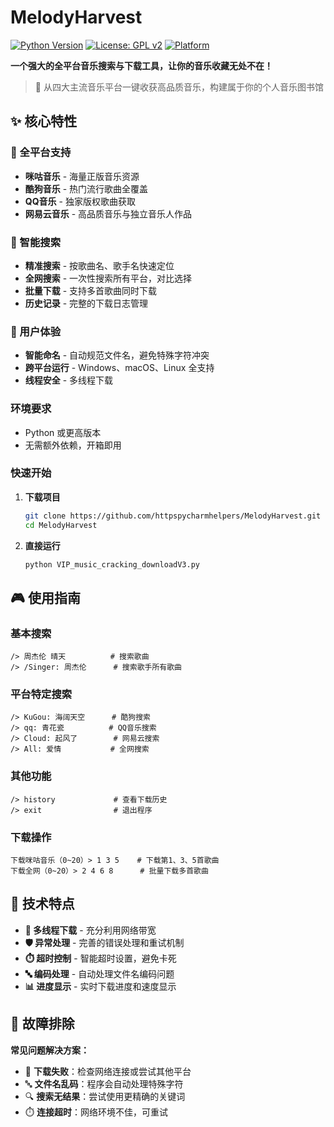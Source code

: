 
# MelodyHarvest

[![Python Version](https://img.shields.io/badge/python-3.7+-blue.svg)](https://www.python.org/)
[![License: GPL v2](https://img.shields.io/badge/License-GPL%20v2-blue.svg)](https://www.gnu.org/licenses/old-licenses/gpl-2.0.en.html)
[![Platform](https://img.shields.io/badge/platform-Windows%20%7C%20macOS%20%7C%20Linux-lightgrey.svg)]()

**一个强大的全平台音乐搜索与下载工具，让你的音乐收藏无处不在！**

> 🌟 从四大主流音乐平台一键收获高品质音乐，构建属于你的个人音乐图书馆

## ✨ 核心特性

### 🎯 全平台支持
- **咪咕音乐** - 海量正版音乐资源
- **酷狗音乐** - 热门流行歌曲全覆盖  
- **QQ音乐** - 独家版权歌曲获取
- **网易云音乐** - 高品质音乐与独立音乐人作品

### 🚀 智能搜索
- **精准搜索** - 按歌曲名、歌手名快速定位
- **全网搜索** - 一次性搜索所有平台，对比选择
- **批量下载** - 支持多首歌曲同时下载
- **历史记录** - 完整的下载日志管理

### 💫 用户体验
- **智能命名** - 自动规范文件名，避免特殊字符冲突
- **跨平台运行** - Windows、macOS、Linux 全支持
- **线程安全** - 多线程下载
### 环境要求
- Python  或更高版本
- 无需额外依赖，开箱即用

### 快速开始
1. **下载项目**
   ```bash
   git clone https://github.com/httpspycharmhelpers/MelodyHarvest.git
   cd MelodyHarvest
   ```

2. **直接运行**
   ```bash
   python VIP_music_cracking_downloadV3.py
   ```

## 🎮 使用指南

### 基本搜索
```
/> 周杰伦 晴天          # 搜索歌曲
/> /Singer: 周杰伦      # 搜索歌手所有歌曲
```

### 平台特定搜索
```
/> KuGou: 海阔天空      # 酷狗搜索
/> qq: 青花瓷          # QQ音乐搜索  
/> Cloud: 起风了        # 网易云搜索
/> All: 爱情           # 全网搜索
```

### 其他功能
```
/> history             # 查看下载历史
/> exit                # 退出程序
```

### 下载操作
```
下载咪咕音乐（0~20）> 1 3 5    # 下载第1、3、5首歌曲
下载全网（0~20）> 2 4 6 8      # 批量下载多首歌曲
```
## 🔧 技术特点

- **🔄 多线程下载** - 充分利用网络带宽
- **🛡️ 异常处理** - 完善的错误处理和重试机制
- **⏱️ 超时控制** - 智能超时设置，避免卡死
- **🔤 编码处理** - 自动处理文件名编码问题
- **📊 进度显示** - 实时下载进度和速度显示

## 🐛 故障排除

**常见问题解决方案：**
- 🔄 **下载失败**：检查网络连接或尝试其他平台
- 🔤 **文件名乱码**：程序会自动处理特殊字符
- 🔍 **搜索无结果**：尝试使用更精确的关键词
- ⏱️ **连接超时**：网络环境不佳，可重试
